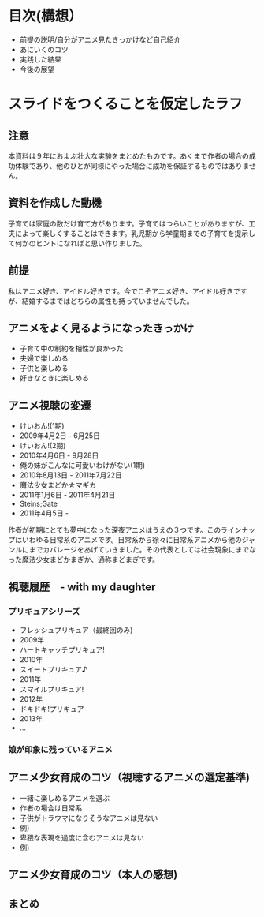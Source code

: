 # 目次(構想）
* 前提の説明/自分がアニメ見たきっかけなど自己紹介
* あにいくのコツ
* 実践した結果
* 今後の展望

# スライドをつくることを仮定したラフ
## 注意
本資料は９年におよぶ壮大な実験をまとめたものです。あくまで作者の場合の成功体験であり、他のひとが同様にやった場合に成功を保証するものではありません。

## 資料を作成した動機
子育ては家庭の数だけ育て方があります。子育てはつらいことがありますが、工夫によって楽しくすることはできます。乳児期から学童期までの子育てを提示して何かのヒントになればと思い作りました。

## 前提
私はアニメ好き、アイドル好きです。今でこそアニメ好き、アイドル好きですが、結婚するまではどちらの属性も持っていませんでした。

## アニメをよく見るようになったきっかけ
* 子育て中の制約を相性が良かった
 * 夫婦で楽しめる　
 * 子供と楽しめる
 * 好きなときに楽しめる
  
## アニメ視聴の変遷
* けいおん!(1期)
 * 2009年4月2日 - 6月25日
* けいおん!(2期)
 * 2010年4月6日 - 9月28日
* 俺の妹がこんなに可愛いわけがない(1期)
 * 2010年8月13日 - 2011年7月22日
* 魔法少女まどか☆マギカ
 * 2011年1月6日 - 2011年4月21日
* Steins;Gate
 * 2011年4月5日 - 

作者が初期にとても夢中になった深夜アニメはうえの３つです。このラインナップはいわゆる日常系のアニメです。日常系から徐々に日常系アニメから他のジャンルにまでカバレージをあげていきました。その代表としては社会現象にまでなった魔法少女まどかまぎか、通称まどまぎです。

## 視聴履歴　- with my daughter
### プリキュアシリーズ
* フレッシュプリキュア（最終回のみ)
 * 2009年
* ハートキャッチプリキュア!
 * 2010年
* スイートプリキュア♪
 * 2011年
* スマイルプリキュア!
 * 2012年
* ドキドキ!プリキュア
 * 2013年
* ...

### 娘が印象に残っているアニメ

## アニメ少女育成のコツ（視聴するアニメの選定基準)
* 一緒に楽しめるアニメを選ぶ
 * 作者の場合は日常系
* 子供がトラウマになりそうなアニメは見ない
 * 例)
* 卑猥な表現を過度に含むアニメは見ない
 * 例)

## アニメ少女育成のコツ（本人の感想)


## まとめ
